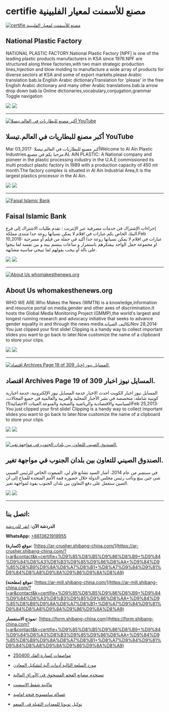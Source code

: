 # certifie مصنع للأسمنت لمعيار الفلبينية

<a href="https://swt.shibang-china.com/?l=ar&img&k=certifie+%D9%85%D8%B5%D9%86%D8%B9+%D9%84%D9%84%D8%A3%D8%B3%D9%85%D9%86%D8%AA+%D9%84%D9%85%D8%B9%D9%8A%D8%A7%D8%B1+%D8%A7%D9%84%D9%81%D9%84%D8%A8%D9%8A%D9%86%D9%8A%D8%A9" target="_blank">![certifie مصنع للأسمنت لمعيار الفلبينية](http://static.shibang-china.com/all-800x300/1377.jpg)</a>

## National Plastic Factory
NATIONAL PLASTIC FACTORY.National Plastic Factory [NPF] is one of the leading plastic products manufacturers in KSA since 1976.NPF are structured along three factories,with two main strategic production lines,Injection and blow molding to manufacture a wide array of products for diverse sectors at KSA and some of export markets.please Arabic translation bab.la English Arabic dictionaryTranslation for 'please' in the free English Arabic dictionary and many other Arabic translations.bab.la arrow drop down bab.la Online dictionaries,vocabulary,conjugation,grammar Toggle navigation


<a href="https://whatsapp.shibangsoft.com/WhatsApp.php" target="_blank" title="WhatsApp">![](http://static.shibang-china.com/icon/whatsapp.png)</a> <a href="https://swt.shibang-china.com/?l=ar&icon&k=certifie+%D9%85%D8%B5%D9%86%D8%B9+%D9%84%D9%84%D8%A3%D8%B3%D9%85%D9%86%D8%AA+%D9%84%D9%85%D8%B9%D9%8A%D8%A7%D8%B1+%D8%A7%D9%84%D9%81%D9%84%D8%A8%D9%8A%D9%86%D9%8A%D8%A9" target="_blank">![](http://static.shibang-china.com/icon/chat-ar.png)</a>

---

<a href="https://swt.shibang-china.com/?l=ar&img&k=certifie+%D9%85%D8%B5%D9%86%D8%B9+%D9%84%D9%84%D8%A3%D8%B3%D9%85%D9%86%D8%AA+%D9%84%D9%85%D8%B9%D9%8A%D8%A7%D8%B1+%D8%A7%D9%84%D9%81%D9%84%D8%A8%D9%8A%D9%86%D9%8A%D8%A9" target="_blank">![‫أكبر مصنع للبطاريات في العالم.تيسلا‬‎ YouTube](http://static.shibang-china.com/all-800x300/126.jpg)</a>

## ‫أكبر مصنع للبطاريات في العالم.تيسلا‬‎ YouTube
Mar 03,2017· أكبر مصنع للبطاريات في العالم.تيسلاWelcome to Al Ain Plastic Industries.مرحبا بكم في مصنع.AL AIN PLASTIC: A National company and pioneer in the plastic processing industry in the U.A.E commissioned its multi product plastic factory in 1989 with a production capacity of 450 mt month.The factory complex is situated in Al Ain Industrial Area,It is the largest plastics processor in the Al Ain.


<a href="https://whatsapp.shibangsoft.com/WhatsApp.php" target="_blank" title="WhatsApp">![](http://static.shibang-china.com/icon/whatsapp.png)</a> <a href="https://swt.shibang-china.com/?l=ar&icon&k=certifie+%D9%85%D8%B5%D9%86%D8%B9+%D9%84%D9%84%D8%A3%D8%B3%D9%85%D9%86%D8%AA+%D9%84%D9%85%D8%B9%D9%8A%D8%A7%D8%B1+%D8%A7%D9%84%D9%81%D9%84%D8%A8%D9%8A%D9%86%D9%8A%D8%A9" target="_blank">![](http://static.shibang-china.com/icon/chat-ar.png)</a>

---

<a href="https://swt.shibang-china.com/?l=ar&img&k=certifie+%D9%85%D8%B5%D9%86%D8%B9+%D9%84%D9%84%D8%A3%D8%B3%D9%85%D9%86%D8%AA+%D9%84%D9%85%D8%B9%D9%8A%D8%A7%D8%B1+%D8%A7%D9%84%D9%81%D9%84%D8%A8%D9%8A%D9%86%D9%8A%D8%A9" target="_blank">![Faisal Islamic Bank](http://static.shibang-china.com/all-800x300/252.jpg)</a>

## Faisal Islamic Bank
إجراءات الإشتراك فى خدمات مصرفية عبر الإنترنت : تقدم طلبات الاشتراك إلى فرع البنك الخاص بكم.عبارات في افلام لا يمكن نسيانها روعة جدا منتدى مملكة.Feb 10,2018· عبارات في افلام لا يمكن نسيانها روعة جدا أكيد في جملة من فيلم أو مسرحية او مجموعة جمل الواحد بيفتكرهم باستمرار و ساعات يبتسم بينة و بين نفسة لما يبجوا على بالة أو بيحب يقولهم لما تييجي مناسبة مشابهة.


<a href="https://whatsapp.shibangsoft.com/WhatsApp.php" target="_blank" title="WhatsApp">![](http://static.shibang-china.com/icon/whatsapp.png)</a> <a href="https://swt.shibang-china.com/?l=ar&icon&k=certifie+%D9%85%D8%B5%D9%86%D8%B9+%D9%84%D9%84%D8%A3%D8%B3%D9%85%D9%86%D8%AA+%D9%84%D9%85%D8%B9%D9%8A%D8%A7%D8%B1+%D8%A7%D9%84%D9%81%D9%84%D8%A8%D9%8A%D9%86%D9%8A%D8%A9" target="_blank">![](http://static.shibang-china.com/icon/chat-ar.png)</a>

---

<a href="https://swt.shibang-china.com/?l=ar&img&k=certifie+%D9%85%D8%B5%D9%86%D8%B9+%D9%84%D9%84%D8%A3%D8%B3%D9%85%D9%86%D8%AA+%D9%84%D9%85%D8%B9%D9%8A%D8%A7%D8%B1+%D8%A7%D9%84%D9%81%D9%84%D8%A8%D9%8A%D9%86%D9%8A%D8%A9" target="_blank">![About Us whomakesthenews.org](http://static.shibang-china.com/all-800x300/106.jpg)</a>

## About Us whomakesthenews.org
WHO WE ARE.Who Makes the News (WMTN) is a knowledge,information and resource portal on media,gender and other axes of discrimination.It hosts the Global Media Monitoring Project (GMMP),the world's largest and longest running research and advocacy initiative that seeks to advance gender equality in and through the news media.تكاليف الصيانةNov 28,2014· You just clipped your first slide! Clipping is a handy way to collect important slides you want to go back to later.Now customize the name of a clipboard to store your clips.


<a href="https://whatsapp.shibangsoft.com/WhatsApp.php" target="_blank" title="WhatsApp">![](http://static.shibang-china.com/icon/whatsapp.png)</a> <a href="https://swt.shibang-china.com/?l=ar&icon&k=certifie+%D9%85%D8%B5%D9%86%D8%B9+%D9%84%D9%84%D8%A3%D8%B3%D9%85%D9%86%D8%AA+%D9%84%D9%85%D8%B9%D9%8A%D8%A7%D8%B1+%D8%A7%D9%84%D9%81%D9%84%D8%A8%D9%8A%D9%86%D9%8A%D8%A9" target="_blank">![](http://static.shibang-china.com/icon/chat-ar.png)</a>

---

<a href="https://swt.shibang-china.com/?l=ar&img&k=certifie+%D9%85%D8%B5%D9%86%D8%B9+%D9%84%D9%84%D8%A3%D8%B3%D9%85%D9%86%D8%AA+%D9%84%D9%85%D8%B9%D9%8A%D8%A7%D8%B1+%D8%A7%D9%84%D9%81%D9%84%D8%A8%D9%8A%D9%86%D9%8A%D8%A9" target="_blank">![اقتصاد Archives Page 19 of 309 المسايل نيوز اخبار.](http://static.shibang-china.com/all-800x300/84.jpg)</a>

## اقتصاد Archives Page 19 of 309 المسايل نيوز اخبار.
المسايل نيوز اخبار الكويت احدث الاخبار خدمة المسايل نيوز الإلكترونية، خدمة اخبارية كويتية شاملة، متخصصة في نشر الأخبار المحلية والعربية والعالمية في جميع المجالات، السياسية والاقتصادية والرياضية والصحية والمنوعة.العينات الاحصائية(1)Feb 25,2013· You just clipped your first slide! Clipping is a handy way to collect important slides you want to go back to later.Now customize the name of a clipboard to store your clips.


<a href="https://whatsapp.shibangsoft.com/WhatsApp.php" target="_blank" title="WhatsApp">![](http://static.shibang-china.com/icon/whatsapp.png)</a> <a href="https://swt.shibang-china.com/?l=ar&icon&k=certifie+%D9%85%D8%B5%D9%86%D8%B9+%D9%84%D9%84%D8%A3%D8%B3%D9%85%D9%86%D8%AA+%D9%84%D9%85%D8%B9%D9%8A%D8%A7%D8%B1+%D8%A7%D9%84%D9%81%D9%84%D8%A8%D9%8A%D9%86%D9%8A%D8%A9" target="_blank">![](http://static.shibang-china.com/icon/chat-ar.png)</a>

---

<a href="https://swt.shibang-china.com/?l=ar&img&k=certifie+%D9%85%D8%B5%D9%86%D8%B9+%D9%84%D9%84%D8%A3%D8%B3%D9%85%D9%86%D8%AA+%D9%84%D9%85%D8%B9%D9%8A%D8%A7%D8%B1+%D8%A7%D9%84%D9%81%D9%84%D8%A8%D9%8A%D9%86%D9%8A%D8%A9" target="_blank">![الصندوق الصيني للتعاون بين بلدان الجنوب في مواجهة تغير.](http://static.shibang-china.com/all-800x300/1156.jpg)</a>

## الصندوق الصيني للتعاون بين بلدان الجنوب في مواجهة تغير.
في سبتمبر من عام 2014، أشار السيد تشانغ قاو لي، المبعوث الخاص للرئيس الصيني شي جين بينغ ونائب رئيس مجلس الدولة خلال حضوره قمة الأمم المتحدة للمناخ إلى أن الصين ستعمل على دفع التعاون بين بلدان الجنوب بقوة لمواجهة تغير.

<a href="https://whatsapp.shibangsoft.com/WhatsApp.php" target="_blank" title="WhatsApp">![](http://static.shibang-china.com/icon/whatsapp.png)</a> <a href="https://swt.shibang-china.com/?l=ar&icon&k=certifie+%D9%85%D8%B5%D9%86%D8%B9+%D9%84%D9%84%D8%A3%D8%B3%D9%85%D9%86%D8%AA+%D9%84%D9%85%D8%B9%D9%8A%D8%A7%D8%B1+%D8%A7%D9%84%D9%81%D9%84%D8%A8%D9%8A%D9%86%D9%8A%D8%A9" target="_blank">![](http://static.shibang-china.com/icon/chat-ar.png)</a>

---
## اتصل بنا:

**الدردشة الآن:** [انقر للدردشة](https://swt.shibang-china.com?l=ar&contact&k=certifie+%D9%85%D8%B5%D9%86%D8%B9+%D9%84%D9%84%D8%A3%D8%B3%D9%85%D9%86%D8%AA+%D9%84%D9%85%D8%B9%D9%8A%D8%A7%D8%B1+%D8%A7%D9%84%D9%81%D9%84%D8%A8%D9%8A%D9%86%D9%8A%D8%A9)

**WhatsApp:**  [+8613621919955](https://whatsapp.shibangsoft.com/WhatsApp.php)

**موقع (كسارة):** [https://ar-crusher.shibang-china.com/](https://ar-crusher.shibang-china.com/?l=ar&contact&k=certifie+%D9%85%D8%B5%D9%86%D8%B9+%D9%84%D9%84%D8%A3%D8%B3%D9%85%D9%86%D8%AA+%D9%84%D9%85%D8%B9%D9%8A%D8%A7%D8%B1+%D8%A7%D9%84%D9%81%D9%84%D8%A8%D9%8A%D9%86%D9%8A%D8%A9)

**موقع (مطحنة):** [https://ar-mill.shibang-china.com/](https://ar-mill.shibang-china.com/?l=ar&contact&k=certifie+%D9%85%D8%B5%D9%86%D8%B9+%D9%84%D9%84%D8%A3%D8%B3%D9%85%D9%86%D8%AA+%D9%84%D9%85%D8%B9%D9%8A%D8%A7%D8%B1+%D8%A7%D9%84%D9%81%D9%84%D8%A8%D9%8A%D9%86%D9%8A%D8%A9)

**نموذج الاستفسار:** [https://form.shibang-china.com](https://form.shibang-china.com?l=ar&contact&k=certifie+%D9%85%D8%B5%D9%86%D8%B9+%D9%84%D9%84%D8%A3%D8%B3%D9%85%D9%86%D8%AA+%D9%84%D9%85%D8%B9%D9%8A%D8%A7%D8%B1+%D8%A7%D9%84%D9%81%D9%84%D8%A8%D9%8A%D9%86%D9%8A%D8%A9)

* [مواصفات كسارة الفك 250400](../10/%D9%85%D9%88%D8%A7%D8%B5%D9%81%D8%A7%D8%AA%20%D9%83%D8%B3%D8%A7%D8%B1%D8%A9%20%D8%A7%D9%84%D9%81%D9%83%20250400.md)

* [مورد السلعة التالية أدوات آلية لتشكيل المعادن](../10/%D9%85%D9%88%D8%B1%D8%AF%20%D8%A7%D9%84%D8%B3%D9%84%D8%B9%D8%A9%20%D8%A7%D9%84%D8%AA%D8%A7%D9%84%D9%8A%D8%A9%20%D8%A3%D8%AF%D9%88%D8%A7%D8%AA%20%D8%A2%D9%84%D9%8A%D8%A9%20%D9%84%D8%AA%D8%B4%D9%83%D9%8A%D9%84%20%D8%A7%D9%84%D9%85%D8%B9%D8%A7%D8%AF%D9%86.md)

* [تستخدم مصانع الفحم المسحوق في الأوراق المالية](../9/%D8%AA%D8%B3%D8%AA%D8%AE%D8%AF%D9%85%20%D9%85%D8%B5%D8%A7%D9%86%D8%B9%20%D8%A7%D9%84%D9%81%D8%AD%D9%85%20%D8%A7%D9%84%D9%85%D8%B3%D8%AD%D9%88%D9%82%20%D9%81%D9%8A%20%D8%A7%D9%84%D8%A3%D9%88%D8%B1%D8%A7%D9%82%20%D8%A7%D9%84%D9%85%D8%A7%D9%84%D9%8A%D8%A9.md)

* [ماكينة شفط الاسمنت](../10/%D9%85%D8%A7%D9%83%D9%8A%D9%86%D8%A9%20%D8%B4%D9%81%D8%B7%20%D8%A7%D9%84%D8%A7%D8%B3%D9%85%D9%86%D8%AA.md)

* [غسالة سامسونج فتحة امامية](../6/%D8%BA%D8%B3%D8%A7%D9%84%D8%A9%20%D8%B3%D8%A7%D9%85%D8%B3%D9%88%D9%86%D8%AC%20%D9%81%D8%AA%D8%AD%D8%A9%20%D8%A7%D9%85%D8%A7%D9%85%D9%8A%D8%A9.md)

* [توكيل تويوتا للمعدات الثقيلة فى السعو](../9/%D8%AA%D9%88%D9%83%D9%8A%D9%84%20%D8%AA%D9%88%D9%8A%D9%88%D8%AA%D8%A7%20%D9%84%D9%84%D9%85%D8%B9%D8%AF%D8%A7%D8%AA%20%D8%A7%D9%84%D8%AB%D9%82%D9%8A%D9%84%D8%A9%20%D9%81%D9%89%20%D8%A7%D9%84%D8%B3%D8%B9%D9%88.md)